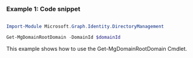 ### Example 1: Code snippet

```powershell

Import-Module Microsoft.Graph.Identity.DirectoryManagement

Get-MgDomainRootDomain -DomainId $domainId

```
This example shows how to use the Get-MgDomainRootDomain Cmdlet.

